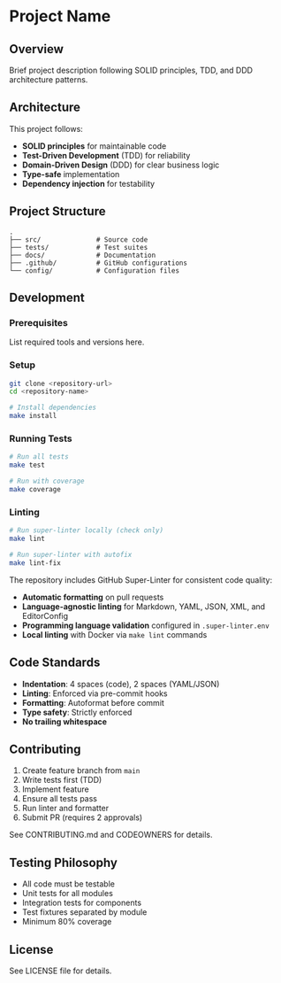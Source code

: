 # Project Name

## Overview

Brief project description following SOLID principles, TDD, and DDD architecture patterns.

## Architecture

This project follows:

- **SOLID principles** for maintainable code
- **Test-Driven Development** (TDD) for reliability
- **Domain-Driven Design** (DDD) for clear business logic
- **Type-safe** implementation
- **Dependency injection** for testability

## Project Structure

```text
.
├── src/              # Source code
├── tests/            # Test suites
├── docs/             # Documentation
├── .github/          # GitHub configurations
└── config/           # Configuration files
```

## Development

### Prerequisites

List required tools and versions here.

### Setup

```bash
git clone <repository-url>
cd <repository-name>

# Install dependencies
make install
```

### Running Tests

```bash
# Run all tests
make test

# Run with coverage
make coverage
```

### Linting

```bash
# Run super-linter locally (check only)
make lint

# Run super-linter with autofix
make lint-fix
```

The repository includes GitHub Super-Linter for consistent code quality:

- **Automatic formatting** on pull requests
- **Language-agnostic linting** for Markdown, YAML, JSON, XML, and EditorConfig
- **Programming language validation** configured in `.super-linter.env`
- **Local linting** with Docker via `make lint` commands

## Code Standards

- **Indentation**: 4 spaces (code), 2 spaces (YAML/JSON)
- **Linting**: Enforced via pre-commit hooks
- **Formatting**: Autoformat before commit
- **Type safety**: Strictly enforced
- **No trailing whitespace**

## Contributing

1. Create feature branch from `main`
2. Write tests first (TDD)
3. Implement feature
4. Ensure all tests pass
5. Run linter and formatter
6. Submit PR (requires 2 approvals)

See CONTRIBUTING.md and CODEOWNERS for details.

## Testing Philosophy

- All code must be testable
- Unit tests for all modules
- Integration tests for components
- Test fixtures separated by module
- Minimum 80% coverage

## License

See LICENSE file for details.
